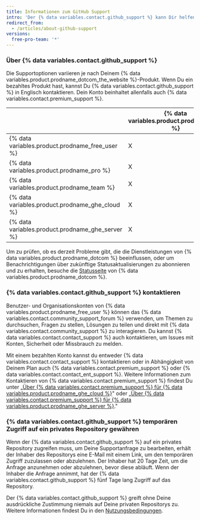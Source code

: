 ```yaml
---
title: Informationen zum GitHub Support
intro: 'Der {% data variables.contact.github_support %} kann Dir helfen, Probleme zu beheben, auf die Du bei der Verwendung von {% data variables.product.prodname_dotcom %} stößt.'
redirect_from:
  - /articles/about-github-support
versions:
  free-pro-team: '*'
---
```


### Über {% data variables.contact.github_support %}

Die Supportoptionen variieren je nach Deinem {% data variables.product.prodname_dotcom_the_website %}-Produkt. Wenn Du ein bezahltes Produkt hast, kannst Du {% data variables.contact.github_support %} in Englisch kontaktieren. Dein Konto beinhaltet allenfalls auch {% data variables.contact.premium_support %}.

|                                                        | {% data variables.product.prodname_gcf %} | Standard-Support | Premium Support |
| ------------------------------------------------------ | ---------------------------------------------- | ---------------- | --------------- |
| {% data variables.product.prodname_free_user %} | X                                              |                  |                 |
| {% data variables.product.prodname_pro %}         | X                                              | X                |                 |
| {% data variables.product.prodname_team %}        | X                                              | X                |                 |
| {% data variables.product.prodname_ghe_cloud %} | X                                              | X                | X               |
| {% data variables.product.prodname_ghe_server %} | X                                              | X                | X               |

Um zu prüfen, ob es derzeit Probleme gibt, die die Dienstleistungen von {% data variables.product.prodname_dotcom %} beeinflussen, oder um Benachrichtigungen über zukünftige Statusaktualisierungen zu abonnieren und zu erhalten, besuche die [Statusseite](https://www.githubstatus.com/) von {% data variables.product.prodname_dotcom %}.

### {% data variables.contact.github_support %} kontaktieren

Benutzer- und Organisationskonten von {% data variables.product.prodname_free_user %} können das {% data variables.contact.community_support_forum %} verwenden, um Themen zu durchsuchen, Fragen zu stellen, Lösungen zu teilen und direkt mit {% data variables.contact.community_support %} zu interagieren. Du kannst {% data variables.contact.contact_support %} auch kontaktieren, um Issues mit Konten, Sicherheit oder Missbrauch zu melden.

Mit einem bezahlten Konto kannst du entweder {% data variables.contact.contact_support %} kontaktieren oder in Abhängigkeit von Deinem Plan auch {% data variables.contact.premium_support %} oder {% data variables.contact.contact_ent_support %}. Weitere Informationen zum Kontaktieren von {% data variables.contact.premium_support %} findest Du unter „[Über {% data variables.contact.premium_support %} für {% data variables.product.prodname_ghe_cloud %}](/articles/about-github-premium-support-for-github-enterprise-cloud)" oder „[Über {% data variables.contact.premium_support %} für {% data variables.product.prodname_ghe_server %}](/enterprise/admin/enterprise-support/about-github-premium-support-for-github-enterprise)."

### {% data variables.contact.github_support %} temporären Zugriff auf ein privates Repository gewähren

Wenn der {% data variables.contact.github_support %} auf ein privates Repository zugreifen muss, um Deine Supportanfrage zu bearbeiten, erhält der Inhaber des Repositorys eine E-Mail mit einem Link, um den temporären Zugriff zuzulassen oder abzulehnen. Der Inhaber hat 20 Tage Zeit, um die Anfrage anzunehmen oder abzulehnen, bevor diese abläuft. Wenn der Inhaber die Anfrage annimmt, hat der {% data variables.contact.github_support %} fünf Tage lang Zugriff auf das Repository.

Der {% data variables.contact.github_support %} greift ohne Deine ausdrückliche Zustimmung niemals auf Deine privaten Repositorys zu. Weitere Informationen findest Du in den [Nutzungsbedingungen](/articles/github-terms-of-service#3-access).
